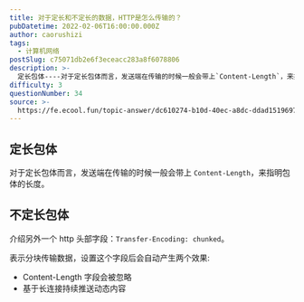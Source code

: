 ```yaml
---
title: 对于定长和不定长的数据，HTTP是怎么传输的？
pubDatetime: 2022-02-06T16:00:00.000Z
author: caorushizi
tags:
  - 计算机网络
postSlug: c75071db2e6f3eceacc283a8f6078806
description: >-
  定长包体----对于定长包体而言，发送端在传输的时候一般会带上`Content-Length`，来指明包体的长度。不定长包体-----介绍另外一个http头部字段：`Transfer-Encoding
difficulty: 3
questionNumber: 34
source: >-
  https://fe.ecool.fun/topic-answer/dc610274-b10d-40ec-a8dc-ddad15196978?orderBy=updateTime&order=desc&tagId=16
---
```


## 定长包体

对于定长包体而言，发送端在传输的时候一般会带上 `Content-Length`，来指明包体的长度。

## 不定长包体

介绍另外一个 http 头部字段：`Transfer-Encoding: chunked`。

表示分块传输数据，设置这个字段后会自动产生两个效果:

- Content-Length 字段会被忽略
- 基于长连接持续推送动态内容
